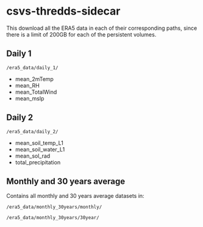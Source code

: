 # csvs-thredds-sidecar

This download all the ERA5 data in each of their corresponding paths, since there is a limit of 200GB for each of the persistent volumes.

## Daily 1

`/era5_data/daily_1/`

- mean_2mTemp
- mean_RH
- mean_TotalWind
- mean_mslp

## Daily 2

`/era5_data/daily_2/`

- mean_soil_temp_L1
- mean_soil_water_L1
- mean_sol_rad
- total_precipitation

## Monthly and 30 years average

Contains all monthly and 30 years average datasets in:

`/era5_data/monthly_30years/monthly/`

`/era5_data/monthly_30years/30year/`
